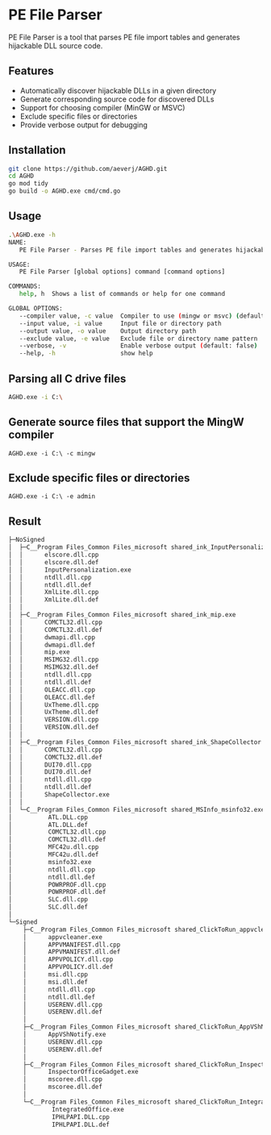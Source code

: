 # PE File Parser

PE File Parser is a tool that parses PE file import tables and generates hijackable DLL source code.

## Features

- Automatically discover hijackable DLLs in a given directory
- Generate corresponding source code for discovered DLLs
- Support for choosing compiler (MinGW or MSVC)
- Exclude specific files or directories
- Provide verbose output for debugging

## Installation

```sh
git clone https://github.com/aeverj/AGHD.git
cd AGHD
go mod tidy
go build -o AGHD.exe cmd/cmd.go
```
## Usage
```sh
.\AGHD.exe -h
NAME:
   PE File Parser - Parses PE file import tables and generates hijackable DLL source code

USAGE:
   PE File Parser [global options] command [command options]

COMMANDS:
   help, h  Shows a list of commands or help for one command

GLOBAL OPTIONS:
   --compiler value, -c value  Compiler to use (mingw or msvc) (default: "msvc")
   --input value, -i value     Input file or directory path
   --output value, -o value    Output directory path
   --exclude value, -e value   Exclude file or directory name pattern
   --verbose, -v               Enable verbose output (default: false)
   --help, -h                  show help

```
## Parsing all C drive files
```sh
AGHD.exe -i C:\
```
## Generate source files that support the MingW compiler
```cgo
AGHD.exe -i C:\ -c mingw
```
## Exclude specific files or directories
```cgo
AGHD.exe -i C:\ -e admin
```
## Result
```sh
├─NoSigned
│  ├─C__Program Files_Common Files_microsoft shared_ink_InputPersonalization.exe
│  │      elscore.dll.cpp
│  │      elscore.dll.def
│  │      InputPersonalization.exe
│  │      ntdll.dll.cpp
│  │      ntdll.dll.def
│  │      XmlLite.dll.cpp
│  │      XmlLite.dll.def
│  │
│  ├─C__Program Files_Common Files_microsoft shared_ink_mip.exe
│  │      COMCTL32.dll.cpp
│  │      COMCTL32.dll.def
│  │      dwmapi.dll.cpp
│  │      dwmapi.dll.def
│  │      mip.exe
│  │      MSIMG32.dll.cpp
│  │      MSIMG32.dll.def
│  │      ntdll.dll.cpp
│  │      ntdll.dll.def
│  │      OLEACC.dll.cpp
│  │      OLEACC.dll.def
│  │      UxTheme.dll.cpp
│  │      UxTheme.dll.def
│  │      VERSION.dll.cpp
│  │      VERSION.dll.def
│  │
│  ├─C__Program Files_Common Files_microsoft shared_ink_ShapeCollector.exe
│  │      COMCTL32.dll.cpp
│  │      COMCTL32.dll.def
│  │      DUI70.dll.cpp
│  │      DUI70.dll.def
│  │      ntdll.dll.cpp
│  │      ntdll.dll.def
│  │      ShapeCollector.exe
│  │
│  └─C__Program Files_Common Files_microsoft shared_MSInfo_msinfo32.exe
│          ATL.DLL.cpp
│          ATL.DLL.def
│          COMCTL32.dll.cpp
│          COMCTL32.dll.def
│          MFC42u.dll.cpp
│          MFC42u.dll.def
│          msinfo32.exe
│          ntdll.dll.cpp
│          ntdll.dll.def
│          POWRPROF.dll.cpp
│          POWRPROF.dll.def
│          SLC.dll.cpp
│          SLC.dll.def
│
└─Signed
    ├─C__Program Files_Common Files_microsoft shared_ClickToRun_appvcleaner.exe
    │      appvcleaner.exe
    │      APPVMANIFEST.dll.cpp
    │      APPVMANIFEST.dll.def
    │      APPVPOLICY.dll.cpp
    │      APPVPOLICY.dll.def
    │      msi.dll.cpp
    │      msi.dll.def
    │      ntdll.dll.cpp
    │      ntdll.dll.def
    │      USERENV.dll.cpp
    │      USERENV.dll.def
    │
    ├─C__Program Files_Common Files_microsoft shared_ClickToRun_AppVShNotify.exe
    │      AppVShNotify.exe
    │      USERENV.dll.cpp
    │      USERENV.dll.def
    │
    ├─C__Program Files_Common Files_microsoft shared_ClickToRun_InspectorOfficeGadget.exe
    │      InspectorOfficeGadget.exe
    │      mscoree.dll.cpp
    │      mscoree.dll.def
    │
    └─C__Program Files_Common Files_microsoft shared_ClickToRun_IntegratedOffice.exe
            IntegratedOffice.exe
            IPHLPAPI.DLL.cpp
            IPHLPAPI.DLL.def
```
